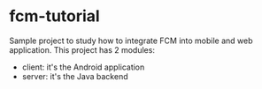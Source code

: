 # fcm-tutorial
Sample project to study how to integrate FCM into mobile and web application. This project has 2 modules: 

 - client: it's the Android application
 - server: it's the Java backend
 
